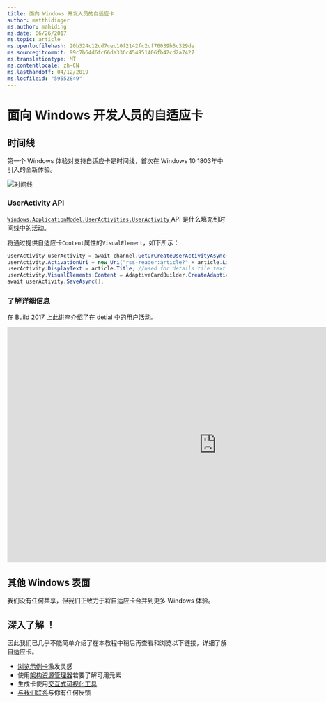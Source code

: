 ```yaml
---
title: 面向 Windows 开发人员的自适应卡
author: matthidinger
ms.author: mahiding
ms.date: 06/26/2017
ms.topic: article
ms.openlocfilehash: 20b324c12cd7cec10f2142fc2cf76039b5c329de
ms.sourcegitcommit: 99c7b64d6fc66da336c454951406fb42cd2a7427
ms.translationtype: MT
ms.contentlocale: zh-CN
ms.lasthandoff: 04/12/2019
ms.locfileid: "59552849"
---
```

# <a name="adaptive-cards-for-windows-developers"></a>面向 Windows 开发人员的自适应卡



## <a name="timeline"></a>时间线

第一个 Windows 体验对支持自适应卡是时间线，首次在 Windows 10 1803年中引入的全新体验。 

![时间线](media/windows/timeline.png)

### <a name="useractivity-api"></a>UserActivity API

[ `Windows.ApplicationModel.UserActivities.UserActivity` ](https://docs.microsoft.com/en-us/uwp/api/windows.applicationmodel.useractivities.useractivity) API 是什么填充到时间线中的活动。

将通过提供自适应卡`Content`属性的`VisualElement`，如下所示：

```csharp
UserActivity userActivity = await channel.GetOrCreateUserActivityAsync(activityId, new HostName("contoso.com"));
userActivity.ActivationUri = new Uri("rss-reader:article?" + article.Link);
userActivity.DisplayText = article.Title; //used for details tile text
userActivity.VisualElements.Content = AdaptiveCardBuilder.CreateAdaptiveCardFromJson(jsonString);
await userActivity.SaveAsync();
```

### <a name="learn-more"></a>了解详细信息

在 Build 2017 上此讲座介绍了在 detial 中的用户活动。

<iframe src="https://channel9.msdn.com/Events/Build/2017/B8108/player" width="960" height="540" allowFullScreen frameBorder="0"></iframe>

## <a name="other-windows-surfaces"></a>其他 Windows 表面
我们没有任何共享，但我们正致力于将自适应卡合并到更多 Windows 体验。

## <a name="dive-in"></a>深入了解 ！

因此我们已几乎不能简单介绍了在本教程中稍后再查看和浏览以下链接，详细了解自适应卡。

* [浏览示例卡](http://adaptivecards.io/samples/)激发灵感
* 使用[架构资源管理器](http://adaptivecards.io/explorer)若要了解可用元素
* 生成卡使用[交互式可视化工具](http://adaptivecards.io/visualizer/index.html?hostApp=Skype)
* [与我们联系](http://adaptivecards.io/connect)与你有任何反馈
